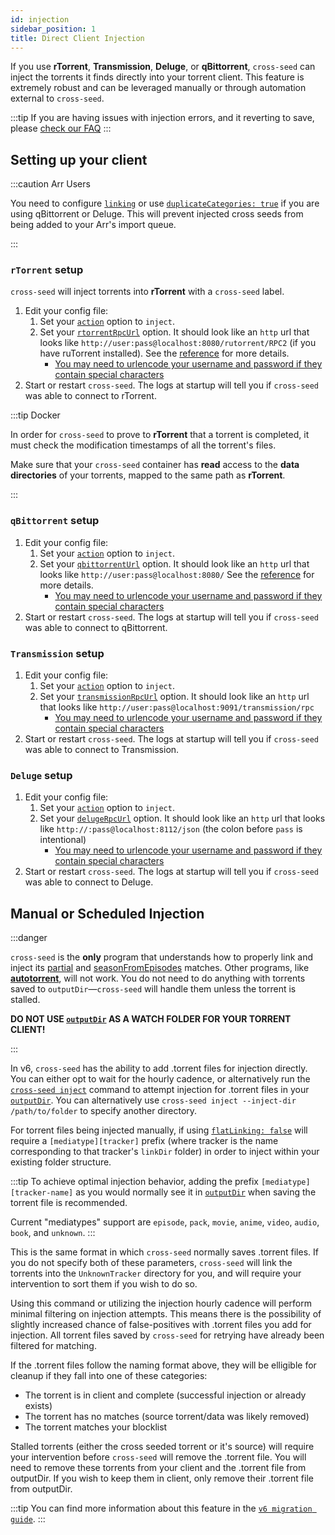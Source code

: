 ```yaml
---
id: injection
sidebar_position: 1
title: Direct Client Injection
---
```


If you use **rTorrent**, **Transmission**, **Deluge**, or **qBittorrent**, `cross-seed`
can inject the torrents it finds directly into your torrent client. This feature is extremely
robust and can be leveraged manually or through automation external to `cross-seed`.

:::tip
If you are having issues with injection errors, and it reverting to save, please
[check our FAQ](../basics/faq-troubleshooting.md#failed-to-inject-saving-instead)
:::

## Setting up your client

:::caution Arr Users

You need to configure [`linking`](./linking.md) or use [`duplicateCategories: true`](../basics/options.md#duplicatecategories) if you are using qBittorrent or Deluge. This will prevent injected cross seeds from being added to your Arr's import queue.

:::

### `rTorrent` setup

`cross-seed` will inject torrents into **rTorrent** with a `cross-seed` label.

1. Edit your config file:
    1. Set your [`action`](../basics/options#action) option to `inject`.
    2. Set your [`rtorrentRpcUrl`](../basics/options#rtorrentrpcurl) option.
       It should look like an `http` url that looks like
       `http://user:pass@localhost:8080/rutorrent/RPC2` (if you have ruTorrent
       installed). See the [reference](../basics/options#rtorrentrpcurl) for
       more details.
        - [You may need to urlencode your username and password if they contain special characters](../basics/faq-troubleshooting.md#can-i-use-special-characters-in-my-urls)
2. Start or restart `cross-seed`. The logs at startup will tell you if
   `cross-seed` was able to connect to rTorrent.

:::tip Docker

In order for `cross-seed` to prove to **rTorrent** that a torrent is completed,
it must check the modification timestamps of all the torrent's files.

Make sure that your `cross-seed` container has **read** access to the **data
directories** of your torrents, mapped to the same path as **rTorrent**.

:::

### `qBittorrent` setup

1. Edit your config file:
    1. Set your [`action`](../basics/options#action) option to `inject`.
    2. Set your [`qbittorrentUrl`](../basics/options#qbittorrenturl) option.
       It should look like an `http` url that looks like
       `http://user:pass@localhost:8080/` See the
       [reference](../basics/options#qbittorrenturl) for more details.
        - [You may need to urlencode your username and password if they contain special characters](../basics/faq-troubleshooting.md#can-i-use-special-characters-in-my-urls)
2. Start or restart `cross-seed`. The logs at startup will tell you if
   `cross-seed` was able to connect to qBittorrent.

### `Transmission` setup

1. Edit your config file:
    1. Set your [`action`](../basics/options#action) option to `inject`.
    2. Set your [`transmissionRpcUrl`](../basics/options#rtorrentrpcurl) option.
       It should look like an `http` url that looks like
       `http://user:pass@localhost:9091/transmission/rpc`
        - [You may need to urlencode your username and password if they contain special characters](../basics/faq-troubleshooting.md#can-i-use-special-characters-in-my-urls)
2. Start or restart `cross-seed`. The logs at startup will tell you if
   `cross-seed` was able to connect to Transmission.

### `Deluge` setup

1. Edit your config file:
    1. Set your [`action`](../basics/options#action) option to `inject`.
    2. Set your [`delugeRpcUrl`](../basics/options#delugerpcurl) option.
       It should look like an `http` url that looks like
       `http://:pass@localhost:8112/json` (the colon before `pass` is intentional)
        - [You may need to urlencode your username and password if they contain special characters](../basics/faq-troubleshooting.md#can-i-use-special-characters-in-my-urls)
2. Start or restart `cross-seed`. The logs at startup will tell you if
   `cross-seed` was able to connect to Deluge.

## Manual or Scheduled Injection

:::danger

`cross-seed` is the **only** program that understands how to properly link and
inject its [partial](./partial-matching.md) and
[seasonFromEpisodes](../basics/options.md#seasonfromepisodes) matches. Other
programs, like [**autotorrent**](https://github.com/JohnDoee/autotorrent), will
not work. You do not need to do anything with torrents saved to
`outputDir`—`cross-seed` will handle them unless the torrent is stalled.

**DO NOT USE [`outputDir`](../basics/options.md#outputdir) AS A WATCH FOLDER FOR YOUR TORRENT CLIENT!**

:::

In v6, `cross-seed` has the ability to add .torrent files for injection directly. You can either opt to wait for the hourly cadence, or
alternatively run the [`cross-seed inject`](../reference/utils.md#cross-seed-inject) command to attempt injection for .torrent files in
your [`outputDir`](../basics/options.md#outputdir). You can alternatively use `cross-seed inject --inject-dir /path/to/folder` to specify
another directory.

For torrent files being injected manually, if using [`flatLinking: false`](../basics/options.md#flatlinking) will require a
`[mediatype][tracker]` prefix (where tracker is the name corresponding to that tracker's `linkDir` folder) in order to inject within your
existing folder structure.

:::tip
To achieve optimal injection behavior, adding the prefix `[mediatype][tracker-name]` as you would normally see it in
[`outputDir`](../basics/options.md#outputdir) when saving the torrent file is recommended.

Current "mediatypes" support are `episode`, `pack`, `movie`, `anime`, `video`, `audio`, `book`, and `unknown`.
:::

This is the same format in which `cross-seed` normally saves .torrent files. If you do not specify both of these parameters,
`cross-seed` will link the torrents into the `UnknownTracker` directory for you, and will require your intervention to sort them
if you wish to do so.

Using this command or utilizing the injection hourly cadence will perform minimal filtering on injection attempts. This means there is the
possibility of slightly increased chance of false-positives with .torrent files you add for injection. All torrent files saved by `cross-seed`
for retrying have already been filtered for matching.

If the .torrent files follow the naming format above, they will be elligible for cleanup if they fall into one of these categories:

-   The torrent is in client and complete (successful injection or already exists)
-   The torrent has no matches (source torrent/data was likely removed)
-   The torrent matches your blocklist

Stalled torrents (either the cross seeded torrent or it's source) will require your intervention before `cross-seed` will remove the .torrent file.
You will need to remove these torrents from your client and the .torrent file from outputDir. If you wish to keep them in client, only remove their .torrent file from outputDir.

:::tip
You can find more information about this feature in the [`v6 migration guide`](../v6-migration.md#failed-injection-saved-retry).
:::
